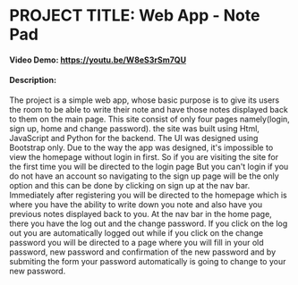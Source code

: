 # PROJECT TITLE: Web App - Note Pad
#### Video Demo: <https://youtu.be/W8eS3rSm7QU>
#### Description:
The project is a simple web app, whose basic purpose is to give its users the room to be able to write their note and have those notes displayed back to them on the main page. This site consist of only four pages namely(login, sign up, home and change password). the site was built using Html, JavaScript and Python for the backend. The UI was designed using Bootstrap only. Due to the way the app was designed, it's impossible to view the homepage without login in first. So if you are visiting the site for the first time you will be directed to the login page But you can't login if you do not have an account so navigating to the sign up page will be the only option and this can be done by clicking on sign up at the nav bar. Immediately after registering you will be directed to the homepage which is where you have the ability to write down you note and also have you previous notes displayed back to you. At the nav bar in the home page, there you have the log out and the change password. If you click on the log out you are automatically logged out while if you click on the change password you will be directed to a page where you will fill in your old password, new password and confirmation of the new password and by submiting the form your password automatically is going to change to your new password.
